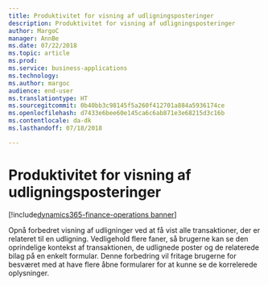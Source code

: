 ```yaml
---
title: Produktivitet for visning af udligningsposteringer
description: Produktivitet for visning af udligningsposteringer
author: MargoC
manager: AnnBe
ms.date: 07/22/2018
ms.topic: article
ms.prod: 
ms.service: business-applications
ms.technology: 
ms.author: margoc
audience: end-user
ms.translationtype: HT
ms.sourcegitcommit: 0b40bb3c98145f5a260f412701a884a5936174ce
ms.openlocfilehash: d7433e6bee60e145ca6c6ab871e3e68215d3c16b
ms.contentlocale: da-dk
ms.lasthandoff: 07/18/2018

---
```

#  <a name="productivity-to-view-settlement-transactions"></a>Produktivitet for visning af udligningsposteringer

[!include[dynamics365-finance-operations banner](../includes/dynamics365-finance-operations.md)]



Opnå forbedret visning af udligninger ved at få vist alle transaktioner, der er relateret til en udligning. Vedligehold flere faner, så brugerne kan se den oprindelige kontekst af transaktionen, de udlignede poster og de relaterede bilag på en enkelt formular. Denne forbedring vil fritage brugerne for besværet med at have flere åbne formularer for at kunne se de korrelerede oplysninger.

